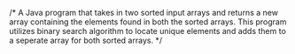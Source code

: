 /* A Java program that takes in two sorted input arrays and returns a new array containing the elements found in both the sorted arrays. This program utilizes binary search algorithm to locate unique elements and adds them to a seperate array for both sorted arrays. 
*/
